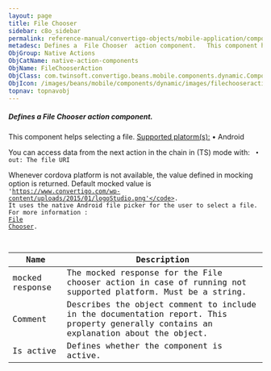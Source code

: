 ```yaml
---
layout: page
title: File Chooser
sidebar: c8o_sidebar
permalink: reference-manual/convertigo-objects/mobile-application/components/native-action-components/file-chooser/
metadesc: Defines a  File Chooser  action component.   This component helps selecting a file.  Supported platorm(s)     • Android  You can access data from the 
ObjGroup: Native Actions
ObjCatName: native-action-components
ObjName: FileChooserAction
ObjClass: com.twinsoft.convertigo.beans.mobile.components.dynamic.ComponentManager$1
ObjIcon: /images/beans/mobile/components/dynamic/images/filechooseraction_color_32x32.png
topnav: topnavobj
---
```

##### Defines a <i>File Chooser</i> action component. 
 This component helps selecting a file.
<u>Supported platorm(s):</u> 
 • Android

You can access data from the next action in the chain in (TS) mode with: <code>
 • out: The file URI</code>

Whenever cordova platform is not available, the value defined in mocking option is returned.
 Default mocked value is <code>'https://www.convertigo.com/wp-content/uploads/2015/01/logoStudio.png'</code>.
It uses the native Android file picker for the user to select a file.
For more information : <a target='_blank' href='https://ionicframework.com/docs/v3/native/file-chooser/'>File Chooser</a>.

Name | Description 
--- | ---
mocked response | The mocked response for the File chooser action in case of running not supported platform. Must be a string.
Comment | Describes the object comment to include in the documentation report.  This property generally contains an explanation about the object. 
Is active | Defines whether the component is active. 

